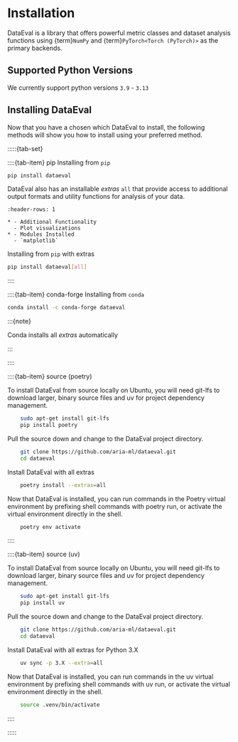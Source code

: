 <!-- markdownlint-disable MD004 -->

# Installation

DataEval is a library that offers powerful metric classes and dataset analysis
functions using {term}`NumPy` and {term}`PyTorch<Torch (PyTorch)>` as the
primary backends.

## Supported Python Versions

We currently support python versions `3.9` - `3.13`

## Installing DataEval

Now that you have a chosen which DataEval to install, the following methods
will show you how to install using your preferred method.

:::::{tab-set}

::::{tab-item} pip
Installing from `pip`

```bash
pip install dataeval
```

DataEval also has an installable _extras_ `all` that provide access to
additional output formats and utility functions for analysis of your data.

```{list-table}
:header-rows: 1

* - Additional Functionality
  - Plot visualizations
* - Modules Installed
  - `matplotlib`
```

Installing from `pip` with extras

```bash
pip install dataeval[all]
```

::::

::::{tab-item} conda-forge
Installing from `conda`

```bash
conda install -c conda-forge dataeval
```

:::{note}

Conda installs all _extras_ automatically

:::

::::

::::{tab-item} source (poetry)

To install DataEval from source locally on Ubuntu, you will need git-lfs to
download larger, binary source files and uv for project dependency
management.

```bash
    sudo apt-get install git-lfs
    pip install poetry
```

Pull the source down and change to the DataEval project directory.

```bash
    git clone https://github.com/aria-ml/dataeval.git
    cd dataeval
```

Install DataEval with all extras

```bash
    poetry install --extras=all
```

Now that DataEval is installed, you can run commands in the Poetry virtual
environment by prefixing shell commands with poetry run, or activate the
virtual environment directly in the shell.

```bash
    poetry env activate
```

::::

::::{tab-item} source (uv)

To install DataEval from source locally on Ubuntu, you will need git-lfs to
download larger, binary source files and uv for project dependency
management.

```bash
    sudo apt-get install git-lfs
    pip install uv
```

Pull the source down and change to the DataEval project directory.

```bash
    git clone https://github.com/aria-ml/dataeval.git
    cd dataeval
```

Install DataEval with all extras for Python 3.X

```bash
    uv sync -p 3.X --extra=all
```

Now that DataEval is installed, you can run commands in the uv virtual
environment by prefixing shell commands with uv run, or activate the
virtual environment directly in the shell.

```bash
    source .venv/bin/activate
```

::::

:::::

<!-- code languages for text found at https://pygments.org/languages/ -->
